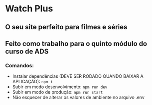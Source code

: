 # Watch Plus
## O seu site perfeito para filmes e séries

## Feito como trabalho para o quinto módulo do curso de ADS
### Comandos:
- Instalar dependências (DEVE SER RODADO QUANDO BAIXAR A APLICAÇÃO): ```npm i```
- Subir em modo desenvolvimento: ```npm run dev```
- Subir em modo de produção: ```npm run start```
- Não esquecer de alterar os valores de ambiente no arquivo .env